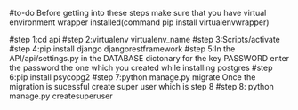 #to-do
Before getting into these steps make sure that you have virtual environment wrapper installed(command pip install virtualenvwrapper)

#step 1:cd api
#step 2:virtualenv virtualenv_name
#step 3:Scripts/activate
#step 4:pip install django djangorestframework
#step 5:In the API/api/settings.py in the DATABASE dictonary for the key PASSWORD enter the password the one which you created while installing postgres
#step 6:pip install psycopg2
#step 7:python manage.py migrate
Once the migration is sucessful create super user which is step 8
#step 8: python manage.py createsuperuser
